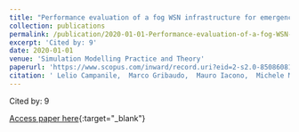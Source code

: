 ```yaml
---
title: "Performance evaluation of a fog WSN infrastructure for emergency management"
collection: publications
permalink: /publication/2020-01-01-Performance-evaluation-of-a-fog-WSN-infrastructure-for-emergency-management
excerpt: 'Cited by: 9'
date: 2020-01-01
venue: 'Simulation Modelling Practice and Theory'
paperurl: 'https://www.scopus.com/inward/record.uri?eid=2-s2.0-85086081117&doi=10.1016%2fj.simpat.2020.102120&partnerID=40&md5=5b6295e3277498cb527187d1b2a73f87'
citation: ' Lelio Campanile,  Marco Gribaudo,  Mauro Iacono,  Michele Mastroianni, &quot;Performance evaluation of a fog WSN infrastructure for emergency management.&quot; Simulation Modelling Practice and Theory, 2020.'
---
```

Cited by: 9

[Access paper here](https://www.scopus.com/inward/record.uri?eid=2-s2.0-85086081117&doi=10.1016%2fj.simpat.2020.102120&partnerID=40&md5=5b6295e3277498cb527187d1b2a73f87){:target="_blank"}
